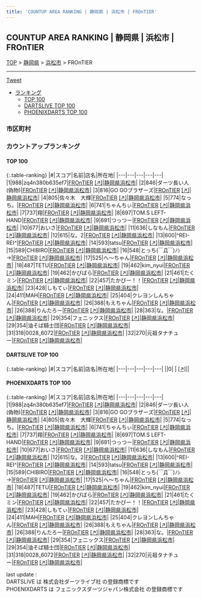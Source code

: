 ```yaml
---
title: 'COUNTUP AREA RANKING | 静岡県 | 浜松市 | FROnTIER'
---
```

## COUNTUP AREA RANKING | 静岡県 | 浜松市 | FROnTIER

[TOP](/darts/rank/) > [静岡県](/darts/rank/静岡県/) > [浜松市](/darts/rank/静岡県/浜松市/) > FROnTIER

___

<a href="https://twitter.com/share?ref_src=twsrc%5Etfw" data-text="COUNTUP AREA RANKING | 静岡県浜松市FROnTIER" class="twitter-share-button" data-hashtags="DARTSLIVE,PHOENIXDARTS,darts,ダーツ" data-show-count="false">Tweet</a>

* [ランキング](#カウントアップランキング)
    * [TOP 100](#top-100)
    * [DARTSLIVE TOP 100](#dartslive-top-100)
    * [PHOENIXDARTS TOP 100](#phoenixdarts-top-100)

### 市区町村

<ul>

</ul>

### カウントアップランキング

#### TOP 100



{:.table-ranking}
|#|スコア|名前|店名|所在地|
|---|---|---|---|---|
|1|988|<span class="rank-name-pd">zq4n380b635ef7</span>|<a href="/darts/rank/shops/83590.html">FROnTIER</a> <a href="https://vs.phoenixdarts.com/jp/shop/shopDetailInfo/s_83590?s_seq=83590">[↗]</a>|<a href="/darts/rank/静岡県/浜松市">静岡県浜松市</a>|
|2|846|<span class="rank-name-pd">ダーツ長い人(偽物)</span>|<a href="/darts/rank/shops/83590.html">FROnTIER</a> <a href="https://vs.phoenixdarts.com/jp/shop/shopDetailInfo/s_83590?s_seq=83590">[↗]</a>|<a href="/darts/rank/静岡県/浜松市">静岡県浜松市</a>|
|3|816|<span class="rank-name-pd">GO GOブラザーズ</span>|<a href="/darts/rank/shops/83590.html">FROnTIER</a> <a href="https://vs.phoenixdarts.com/jp/shop/shopDetailInfo/s_83590?s_seq=83590">[↗]</a>|<a href="/darts/rank/静岡県/浜松市">静岡県浜松市</a>|
|4|805|<span class="rank-name-pd">佐々木　大輝</span>|<a href="/darts/rank/shops/83590.html">FROnTIER</a> <a href="https://vs.phoenixdarts.com/jp/shop/shopDetailInfo/s_83590?s_seq=83590">[↗]</a>|<a href="/darts/rank/静岡県/浜松市">静岡県浜松市</a>|
|5|774|<span class="rank-name-pd">なっち。</span>|<a href="/darts/rank/shops/83590.html">FROnTIER</a> <a href="https://vs.phoenixdarts.com/jp/shop/shopDetailInfo/s_83590?s_seq=83590">[↗]</a>|<a href="/darts/rank/静岡県/浜松市">静岡県浜松市</a>|
|6|741|<span class="rank-name-pd">ちゃんちぃ</span>|<a href="/darts/rank/shops/83590.html">FROnTIER</a> <a href="https://vs.phoenixdarts.com/jp/shop/shopDetailInfo/s_83590?s_seq=83590">[↗]</a>|<a href="/darts/rank/静岡県/浜松市">静岡県浜松市</a>|
|7|737|<span class="rank-name-pd">翔</span>|<a href="/darts/rank/shops/83590.html">FROnTIER</a> <a href="https://vs.phoenixdarts.com/jp/shop/shopDetailInfo/s_83590?s_seq=83590">[↗]</a>|<a href="/darts/rank/静岡県/浜松市">静岡県浜松市</a>|
|8|697|<span class="rank-name-pd">TOM.S LEFT-HAND</span>|<a href="/darts/rank/shops/83590.html">FROnTIER</a> <a href="https://vs.phoenixdarts.com/jp/shop/shopDetailInfo/s_83590?s_seq=83590">[↗]</a>|<a href="/darts/rank/静岡県/浜松市">静岡県浜松市</a>|
|9|691|<span class="rank-name-pd">つっつー</span>|<a href="/darts/rank/shops/83590.html">FROnTIER</a> <a href="https://vs.phoenixdarts.com/jp/shop/shopDetailInfo/s_83590?s_seq=83590">[↗]</a>|<a href="/darts/rank/静岡県/浜松市">静岡県浜松市</a>|
|10|677|<span class="rank-name-pd">おいさ</span>|<a href="/darts/rank/shops/83590.html">FROnTIER</a> <a href="https://vs.phoenixdarts.com/jp/shop/shopDetailInfo/s_83590?s_seq=83590">[↗]</a>|<a href="/darts/rank/静岡県/浜松市">静岡県浜松市</a>|
|11|636|<span class="rank-name-pd">しなもん</span>|<a href="/darts/rank/shops/83590.html">FROnTIER</a> <a href="https://vs.phoenixdarts.com/jp/shop/shopDetailInfo/s_83590?s_seq=83590">[↗]</a>|<a href="/darts/rank/静岡県/浜松市">静岡県浜松市</a>|
|12|615|<span class="rank-name-pd">な。2</span>|<a href="/darts/rank/shops/83590.html">FROnTIER</a> <a href="https://vs.phoenixdarts.com/jp/shop/shopDetailInfo/s_83590?s_seq=83590">[↗]</a>|<a href="/darts/rank/静岡県/浜松市">静岡県浜松市</a>|
|13|600|<span class="rank-name-pd">^REI-REI^</span>|<a href="/darts/rank/shops/83590.html">FROnTIER</a> <a href="https://vs.phoenixdarts.com/jp/shop/shopDetailInfo/s_83590?s_seq=83590">[↗]</a>|<a href="/darts/rank/静岡県/浜松市">静岡県浜松市</a>|
|14|593|<span class="rank-name-pd">tatsu</span>|<a href="/darts/rank/shops/83590.html">FROnTIER</a> <a href="https://vs.phoenixdarts.com/jp/shop/shopDetailInfo/s_83590?s_seq=83590">[↗]</a>|<a href="/darts/rank/静岡県/浜松市">静岡県浜松市</a>|
|15|589|<span class="rank-name-pd">CHIBIRO</span>|<a href="/darts/rank/shops/83590.html">FROnTIER</a> <a href="https://vs.phoenixdarts.com/jp/shop/shopDetailInfo/s_83590?s_seq=83590">[↗]</a>|<a href="/darts/rank/静岡県/浜松市">静岡県浜松市</a>|
|16|548|<span class="rank-name-pd">とっち(￣Д￣)ﾉｼ→</span>|<a href="/darts/rank/shops/83590.html">FROnTIER</a> <a href="https://vs.phoenixdarts.com/jp/shop/shopDetailInfo/s_83590?s_seq=83590">[↗]</a>|<a href="/darts/rank/静岡県/浜松市">静岡県浜松市</a>|
|17|525|<span class="rank-name-pd">へ～ちゃん</span>|<a href="/darts/rank/shops/83590.html">FROnTIER</a> <a href="https://vs.phoenixdarts.com/jp/shop/shopDetailInfo/s_83590?s_seq=83590">[↗]</a>|<a href="/darts/rank/静岡県/浜松市">静岡県浜松市</a>|
|18|487|<span class="rank-name-pd">TETU</span>|<a href="/darts/rank/shops/83590.html">FROnTIER</a> <a href="https://vs.phoenixdarts.com/jp/shop/shopDetailInfo/s_83590?s_seq=83590">[↗]</a>|<a href="/darts/rank/静岡県/浜松市">静岡県浜松市</a>|
|19|462|<span class="rank-name-pd">kim_nyui</span>|<a href="/darts/rank/shops/83590.html">FROnTIER</a> <a href="https://vs.phoenixdarts.com/jp/shop/shopDetailInfo/s_83590?s_seq=83590">[↗]</a>|<a href="/darts/rank/静岡県/浜松市">静岡県浜松市</a>|
|19|462|<span class="rank-name-pd">かぴばら</span>|<a href="/darts/rank/shops/83590.html">FROnTIER</a> <a href="https://vs.phoenixdarts.com/jp/shop/shopDetailInfo/s_83590?s_seq=83590">[↗]</a>|<a href="/darts/rank/静岡県/浜松市">静岡県浜松市</a>|
|21|461|<span class="rank-name-pd">たくミン</span>|<a href="/darts/rank/shops/83590.html">FROnTIER</a> <a href="https://vs.phoenixdarts.com/jp/shop/shopDetailInfo/s_83590?s_seq=83590">[↗]</a>|<a href="/darts/rank/静岡県/浜松市">静岡県浜松市</a>|
|22|457|<span class="rank-name-pd">たかぴー！！</span>|<a href="/darts/rank/shops/83590.html">FROnTIER</a> <a href="https://vs.phoenixdarts.com/jp/shop/shopDetailInfo/s_83590?s_seq=83590">[↗]</a>|<a href="/darts/rank/静岡県/浜松市">静岡県浜松市</a>|
|23|428|<span class="rank-name-pd">しもてぃ</span>|<a href="/darts/rank/shops/83590.html">FROnTIER</a> <a href="https://vs.phoenixdarts.com/jp/shop/shopDetailInfo/s_83590?s_seq=83590">[↗]</a>|<a href="/darts/rank/静岡県/浜松市">静岡県浜松市</a>|
|24|411|<span class="rank-name-pd">MAH</span>|<a href="/darts/rank/shops/83590.html">FROnTIER</a> <a href="https://vs.phoenixdarts.com/jp/shop/shopDetailInfo/s_83590?s_seq=83590">[↗]</a>|<a href="/darts/rank/静岡県/浜松市">静岡県浜松市</a>|
|25|404|<span class="rank-name-pd">クレヨンしんちゃん</span>|<a href="/darts/rank/shops/83590.html">FROnTIER</a> <a href="https://vs.phoenixdarts.com/jp/shop/shopDetailInfo/s_83590?s_seq=83590">[↗]</a>|<a href="/darts/rank/静岡県/浜松市">静岡県浜松市</a>|
|26|388|<span class="rank-name-pd">もえちゃん</span>|<a href="/darts/rank/shops/83590.html">FROnTIER</a> <a href="https://vs.phoenixdarts.com/jp/shop/shopDetailInfo/s_83590?s_seq=83590">[↗]</a>|<a href="/darts/rank/静岡県/浜松市">静岡県浜松市</a>|
|26|388|<span class="rank-name-pd">りんたろー</span>|<a href="/darts/rank/shops/83590.html">FROnTIER</a> <a href="https://vs.phoenixdarts.com/jp/shop/shopDetailInfo/s_83590?s_seq=83590">[↗]</a>|<a href="/darts/rank/静岡県/浜松市">静岡県浜松市</a>|
|28|363|<span class="rank-name-pd">な。</span>|<a href="/darts/rank/shops/83590.html">FROnTIER</a> <a href="https://vs.phoenixdarts.com/jp/shop/shopDetailInfo/s_83590?s_seq=83590">[↗]</a>|<a href="/darts/rank/静岡県/浜松市">静岡県浜松市</a>|
|29|354|<span class="rank-name-pd">フェニックス</span>|<a href="/darts/rank/shops/83590.html">FROnTIER</a> <a href="https://vs.phoenixdarts.com/jp/shop/shopDetailInfo/s_83590?s_seq=83590">[↗]</a>|<a href="/darts/rank/静岡県/浜松市">静岡県浜松市</a>|
|29|354|<span class="rank-name-pd">油そば騎士団</span>|<a href="/darts/rank/shops/83590.html">FROnTIER</a> <a href="https://vs.phoenixdarts.com/jp/shop/shopDetailInfo/s_83590?s_seq=83590">[↗]</a>|<a href="/darts/rank/静岡県/浜松市">静岡県浜松市</a>|
|31|318|<span class="rank-name-pd">0028_6072</span>|<a href="/darts/rank/shops/83590.html">FROnTIER</a> <a href="https://vs.phoenixdarts.com/jp/shop/shopDetailInfo/s_83590?s_seq=83590">[↗]</a>|<a href="/darts/rank/静岡県/浜松市">静岡県浜松市</a>|
|32|270|<span class="rank-name-pd">元祖タナチュー</span>|<a href="/darts/rank/shops/83590.html">FROnTIER</a> <a href="https://vs.phoenixdarts.com/jp/shop/shopDetailInfo/s_83590?s_seq=83590">[↗]</a>|<a href="/darts/rank/静岡県/浜松市">静岡県浜松市</a>|


#### DARTSLIVE TOP 100



{:.table-ranking}
|#|スコア|名前|店名|所在地|
|---|---|---|---|---|
||0|<span class="rank-name-dl"> </span>|<a href="/darts/rank/shops/.html"></a> <a href="">[↗]</a>|<a href="/darts/rank//"></a>|


#### PHOENIXDARTS TOP 100



{:.table-ranking}
|#|スコア|名前|店名|所在地|
|---|---|---|---|---|
|1|988|<span class="rank-name-pd">zq4n380b635ef7</span>|<a href="/darts/rank/shops/83590.html">FROnTIER</a> <a href="https://vs.phoenixdarts.com/jp/shop/shopDetailInfo/s_83590?s_seq=83590">[↗]</a>|<a href="/darts/rank/静岡県/浜松市">静岡県浜松市</a>|
|2|846|<span class="rank-name-pd">ダーツ長い人(偽物)</span>|<a href="/darts/rank/shops/83590.html">FROnTIER</a> <a href="https://vs.phoenixdarts.com/jp/shop/shopDetailInfo/s_83590?s_seq=83590">[↗]</a>|<a href="/darts/rank/静岡県/浜松市">静岡県浜松市</a>|
|3|816|<span class="rank-name-pd">GO GOブラザーズ</span>|<a href="/darts/rank/shops/83590.html">FROnTIER</a> <a href="https://vs.phoenixdarts.com/jp/shop/shopDetailInfo/s_83590?s_seq=83590">[↗]</a>|<a href="/darts/rank/静岡県/浜松市">静岡県浜松市</a>|
|4|805|<span class="rank-name-pd">佐々木　大輝</span>|<a href="/darts/rank/shops/83590.html">FROnTIER</a> <a href="https://vs.phoenixdarts.com/jp/shop/shopDetailInfo/s_83590?s_seq=83590">[↗]</a>|<a href="/darts/rank/静岡県/浜松市">静岡県浜松市</a>|
|5|774|<span class="rank-name-pd">なっち。</span>|<a href="/darts/rank/shops/83590.html">FROnTIER</a> <a href="https://vs.phoenixdarts.com/jp/shop/shopDetailInfo/s_83590?s_seq=83590">[↗]</a>|<a href="/darts/rank/静岡県/浜松市">静岡県浜松市</a>|
|6|741|<span class="rank-name-pd">ちゃんちぃ</span>|<a href="/darts/rank/shops/83590.html">FROnTIER</a> <a href="https://vs.phoenixdarts.com/jp/shop/shopDetailInfo/s_83590?s_seq=83590">[↗]</a>|<a href="/darts/rank/静岡県/浜松市">静岡県浜松市</a>|
|7|737|<span class="rank-name-pd">翔</span>|<a href="/darts/rank/shops/83590.html">FROnTIER</a> <a href="https://vs.phoenixdarts.com/jp/shop/shopDetailInfo/s_83590?s_seq=83590">[↗]</a>|<a href="/darts/rank/静岡県/浜松市">静岡県浜松市</a>|
|8|697|<span class="rank-name-pd">TOM.S LEFT-HAND</span>|<a href="/darts/rank/shops/83590.html">FROnTIER</a> <a href="https://vs.phoenixdarts.com/jp/shop/shopDetailInfo/s_83590?s_seq=83590">[↗]</a>|<a href="/darts/rank/静岡県/浜松市">静岡県浜松市</a>|
|9|691|<span class="rank-name-pd">つっつー</span>|<a href="/darts/rank/shops/83590.html">FROnTIER</a> <a href="https://vs.phoenixdarts.com/jp/shop/shopDetailInfo/s_83590?s_seq=83590">[↗]</a>|<a href="/darts/rank/静岡県/浜松市">静岡県浜松市</a>|
|10|677|<span class="rank-name-pd">おいさ</span>|<a href="/darts/rank/shops/83590.html">FROnTIER</a> <a href="https://vs.phoenixdarts.com/jp/shop/shopDetailInfo/s_83590?s_seq=83590">[↗]</a>|<a href="/darts/rank/静岡県/浜松市">静岡県浜松市</a>|
|11|636|<span class="rank-name-pd">しなもん</span>|<a href="/darts/rank/shops/83590.html">FROnTIER</a> <a href="https://vs.phoenixdarts.com/jp/shop/shopDetailInfo/s_83590?s_seq=83590">[↗]</a>|<a href="/darts/rank/静岡県/浜松市">静岡県浜松市</a>|
|12|615|<span class="rank-name-pd">な。2</span>|<a href="/darts/rank/shops/83590.html">FROnTIER</a> <a href="https://vs.phoenixdarts.com/jp/shop/shopDetailInfo/s_83590?s_seq=83590">[↗]</a>|<a href="/darts/rank/静岡県/浜松市">静岡県浜松市</a>|
|13|600|<span class="rank-name-pd">^REI-REI^</span>|<a href="/darts/rank/shops/83590.html">FROnTIER</a> <a href="https://vs.phoenixdarts.com/jp/shop/shopDetailInfo/s_83590?s_seq=83590">[↗]</a>|<a href="/darts/rank/静岡県/浜松市">静岡県浜松市</a>|
|14|593|<span class="rank-name-pd">tatsu</span>|<a href="/darts/rank/shops/83590.html">FROnTIER</a> <a href="https://vs.phoenixdarts.com/jp/shop/shopDetailInfo/s_83590?s_seq=83590">[↗]</a>|<a href="/darts/rank/静岡県/浜松市">静岡県浜松市</a>|
|15|589|<span class="rank-name-pd">CHIBIRO</span>|<a href="/darts/rank/shops/83590.html">FROnTIER</a> <a href="https://vs.phoenixdarts.com/jp/shop/shopDetailInfo/s_83590?s_seq=83590">[↗]</a>|<a href="/darts/rank/静岡県/浜松市">静岡県浜松市</a>|
|16|548|<span class="rank-name-pd">とっち(￣Д￣)ﾉｼ→</span>|<a href="/darts/rank/shops/83590.html">FROnTIER</a> <a href="https://vs.phoenixdarts.com/jp/shop/shopDetailInfo/s_83590?s_seq=83590">[↗]</a>|<a href="/darts/rank/静岡県/浜松市">静岡県浜松市</a>|
|17|525|<span class="rank-name-pd">へ～ちゃん</span>|<a href="/darts/rank/shops/83590.html">FROnTIER</a> <a href="https://vs.phoenixdarts.com/jp/shop/shopDetailInfo/s_83590?s_seq=83590">[↗]</a>|<a href="/darts/rank/静岡県/浜松市">静岡県浜松市</a>|
|18|487|<span class="rank-name-pd">TETU</span>|<a href="/darts/rank/shops/83590.html">FROnTIER</a> <a href="https://vs.phoenixdarts.com/jp/shop/shopDetailInfo/s_83590?s_seq=83590">[↗]</a>|<a href="/darts/rank/静岡県/浜松市">静岡県浜松市</a>|
|19|462|<span class="rank-name-pd">kim_nyui</span>|<a href="/darts/rank/shops/83590.html">FROnTIER</a> <a href="https://vs.phoenixdarts.com/jp/shop/shopDetailInfo/s_83590?s_seq=83590">[↗]</a>|<a href="/darts/rank/静岡県/浜松市">静岡県浜松市</a>|
|19|462|<span class="rank-name-pd">かぴばら</span>|<a href="/darts/rank/shops/83590.html">FROnTIER</a> <a href="https://vs.phoenixdarts.com/jp/shop/shopDetailInfo/s_83590?s_seq=83590">[↗]</a>|<a href="/darts/rank/静岡県/浜松市">静岡県浜松市</a>|
|21|461|<span class="rank-name-pd">たくミン</span>|<a href="/darts/rank/shops/83590.html">FROnTIER</a> <a href="https://vs.phoenixdarts.com/jp/shop/shopDetailInfo/s_83590?s_seq=83590">[↗]</a>|<a href="/darts/rank/静岡県/浜松市">静岡県浜松市</a>|
|22|457|<span class="rank-name-pd">たかぴー！！</span>|<a href="/darts/rank/shops/83590.html">FROnTIER</a> <a href="https://vs.phoenixdarts.com/jp/shop/shopDetailInfo/s_83590?s_seq=83590">[↗]</a>|<a href="/darts/rank/静岡県/浜松市">静岡県浜松市</a>|
|23|428|<span class="rank-name-pd">しもてぃ</span>|<a href="/darts/rank/shops/83590.html">FROnTIER</a> <a href="https://vs.phoenixdarts.com/jp/shop/shopDetailInfo/s_83590?s_seq=83590">[↗]</a>|<a href="/darts/rank/静岡県/浜松市">静岡県浜松市</a>|
|24|411|<span class="rank-name-pd">MAH</span>|<a href="/darts/rank/shops/83590.html">FROnTIER</a> <a href="https://vs.phoenixdarts.com/jp/shop/shopDetailInfo/s_83590?s_seq=83590">[↗]</a>|<a href="/darts/rank/静岡県/浜松市">静岡県浜松市</a>|
|25|404|<span class="rank-name-pd">クレヨンしんちゃん</span>|<a href="/darts/rank/shops/83590.html">FROnTIER</a> <a href="https://vs.phoenixdarts.com/jp/shop/shopDetailInfo/s_83590?s_seq=83590">[↗]</a>|<a href="/darts/rank/静岡県/浜松市">静岡県浜松市</a>|
|26|388|<span class="rank-name-pd">もえちゃん</span>|<a href="/darts/rank/shops/83590.html">FROnTIER</a> <a href="https://vs.phoenixdarts.com/jp/shop/shopDetailInfo/s_83590?s_seq=83590">[↗]</a>|<a href="/darts/rank/静岡県/浜松市">静岡県浜松市</a>|
|26|388|<span class="rank-name-pd">りんたろー</span>|<a href="/darts/rank/shops/83590.html">FROnTIER</a> <a href="https://vs.phoenixdarts.com/jp/shop/shopDetailInfo/s_83590?s_seq=83590">[↗]</a>|<a href="/darts/rank/静岡県/浜松市">静岡県浜松市</a>|
|28|363|<span class="rank-name-pd">な。</span>|<a href="/darts/rank/shops/83590.html">FROnTIER</a> <a href="https://vs.phoenixdarts.com/jp/shop/shopDetailInfo/s_83590?s_seq=83590">[↗]</a>|<a href="/darts/rank/静岡県/浜松市">静岡県浜松市</a>|
|29|354|<span class="rank-name-pd">フェニックス</span>|<a href="/darts/rank/shops/83590.html">FROnTIER</a> <a href="https://vs.phoenixdarts.com/jp/shop/shopDetailInfo/s_83590?s_seq=83590">[↗]</a>|<a href="/darts/rank/静岡県/浜松市">静岡県浜松市</a>|
|29|354|<span class="rank-name-pd">油そば騎士団</span>|<a href="/darts/rank/shops/83590.html">FROnTIER</a> <a href="https://vs.phoenixdarts.com/jp/shop/shopDetailInfo/s_83590?s_seq=83590">[↗]</a>|<a href="/darts/rank/静岡県/浜松市">静岡県浜松市</a>|
|31|318|<span class="rank-name-pd">0028_6072</span>|<a href="/darts/rank/shops/83590.html">FROnTIER</a> <a href="https://vs.phoenixdarts.com/jp/shop/shopDetailInfo/s_83590?s_seq=83590">[↗]</a>|<a href="/darts/rank/静岡県/浜松市">静岡県浜松市</a>|
|32|270|<span class="rank-name-pd">元祖タナチュー</span>|<a href="/darts/rank/shops/83590.html">FROnTIER</a> <a href="https://vs.phoenixdarts.com/jp/shop/shopDetailInfo/s_83590?s_seq=83590">[↗]</a>|<a href="/darts/rank/静岡県/浜松市">静岡県浜松市</a>|


<div class="footer border-top border-gray-light mt-5 pt-3 text-right text-gray">
    last update : <span style="font-weight: italic" id="foot_last_modified"></span><br />
    DARTSLIVE は 株式会社ダーツライブ社 の登録商標です<br />
    PHOENIXDARTS は フェニックスダーツジャパン株式会社 の登録商標です<br />
</div>

<script src="https://cdnjs.cloudflare.com/ajax/libs/jquery.tablesorter/2.31.3/js/jquery.tablesorter.min.js" integrity="sha512-qzgd5cYSZcosqpzpn7zF2ZId8f/8CHmFKZ8j7mU4OUXTNRd5g+ZHBPsgKEwoqxCtdQvExE5LprwwPAgoicguNg==" crossorigin="anonymous" referrerpolicy="no-referrer"></script>
<link rel="stylesheet" href="https://cdnjs.cloudflare.com/ajax/libs/jquery.tablesorter/2.31.3/css/theme.default.min.css" integrity="sha512-wghhOJkjQX0Lh3NSWvNKeZ0ZpNn+SPVXX1Qyc9OCaogADktxrBiBdKGDoqVUOyhStvMBmJQ8ZdMHiR3wuEq8+w==" crossorigin="anonymous" referrerpolicy="no-referrer" />
<script>
$(function() {
    $(".table-ranking").tablesorter({sortList:[[0, 0]]});
    $("#foot_last_modified").text(formatDate(new Date(document.lastModified), 'yyyy-MM-dd HH:mm:ss'));
});
</script>

<script async src="https://platform.twitter.com/widgets.js" charset="utf-8"></script>